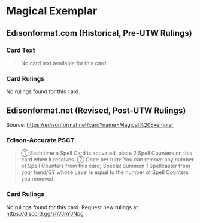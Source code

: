 # Magical Exemplar

## Edisonformat.com (Historical, Pre-UTW Rulings)

### Card Text

> No card text available for this card.

### Card Rulings

No rulings found for this card.

## Edisonformat.net (Revised, Post-UTW Rulings)

Source: https://edisonformat.net/card?name=Magical%20Exemplar

### Edison-Accurate PSCT

> ① Each time a Spell Card is activated, place 2 Spell Counters on this card when it resolves.
> ② Once per turn: You can remove any number of Spell Counters from this card; Special Summon 1 Spellcaster from your hand/GY whose Level is equal to the number of Spell Counters you removed.

### Card Rulings

No rulings found for this card. Request new rulings at https://discord.gg/shVJnYJNpg
            